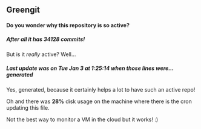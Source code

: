 ## Greengit

#### Do you wonder why this repository is so active?

##### After all it has 34128 commits!

But is it *really* active? Well...

##### Last update was on Tue Jan 3 at 1:25:14 when those lines were... generated

Yes, generated, because it certainly helps a lot to have such an active repo!

Oh and there was **28%** disk usage on the machine
where there is the cron updating this file.

Not the best way to monitor a VM in the cloud but it works! :)
